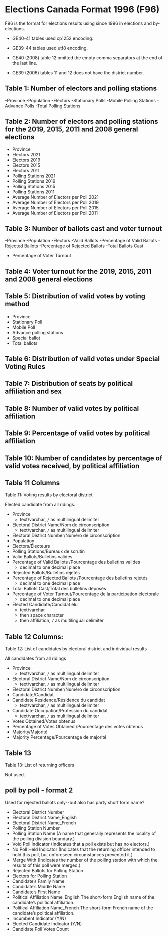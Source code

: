 # Elections Canada Format 1996 (F96)

F96 is the format for elections results using since 1996 in elections and by-elections.

- GE40-41 tables used cp1252 encoding.
- GE39-44 tables used utf8 encoding.

- GE40 (2008) table 12 omitted the empty comma separators at the end of the last line.
- GE39 (2006) tables 11 and 12 does not have the district number.

## Table 1: Number of electors and polling stations
-Province
-Population
-Electors
-Stationary Polls
-Mobile Polling Stations
-Advance Polls
-Total Polling Stations

## Table 2: Number of electors and polling stations for the 2019, 2015, 2011 and 2008 general elections
- Province
- Electors 2021
- Electors 2019
- Electors 2015
- Electors 2011
- Polling Stations 2021
- Polling Stations 2019
- Polling Stations 2015
- Polling Stations 2011
- Average Number of Electors per Poll 2021
- Average Number of Electors per Poll 2019
- Average Number of Electors per Poll 2015
- Average Number of Electors per Poll 2011

## Table 3: Number of ballots cast and voter turnout
-Province
-Population
-Electors
-Valid Ballots
-Percentage of Valid Ballots
-Rejected Ballots
-Percentage of Rejected Ballots
-Total Ballots Cast
- Percentage of Voter Turnout

## Table 4: Voter turnout for the 2019, 2015, 2011 and 2008 general elections

## Table 5: Distribution of valid votes by voting method

- Province
- Stationary Poll
- Mobile Poll
- Advance polling stations
- Special ballot
- Total ballots


## Table 6: Distribution of valid votes under Special Voting Rules

## Table 7: Distribution of seats by political affiliation and sex

## Table 8: Number of valid votes by political affiliation

## Table 9: Percentage of valid votes by political affiliation

## Table 10: Number of candidates by percentage of valid votes received, by political affiliation


## Table 11 Columns

Table 11: Voting results by electoral district

Elected candidate from all ridings.

- Province
  - text/varchar, `/` as multilingual delimiter
- Electoral District Name/Nom de circonscription
  - text/varchar, `/` as multilingual delimiter
- Electoral District Number/Numéro de circonscription
- Population
- Electors/Électeurs
- Polling Stations/Bureaux de scrutin
- Valid Ballots/Bulletins valides
- Percentage of Valid Ballots /Pourcentage des bulletins valides
  - decimal to one decimal place
- Rejected Ballots/Bulletins rejetés
- Percentage of Rejected Ballots /Pourcentage des bulletins rejetés
  - decimal to one decimal place
- Total Ballots Cast/Total des bulletins déposés
- Percentage of Voter Turnout/Pourcentage de la participation électorale
  - decimal to one decimal place
- Elected Candidate/Candidat élu
  - text/varchar
  - then space character
  - then affiliation, `/` as multilingual delimiter

## Table 12 Columns:

Table 12: List of candidates by electoral district and individual results

All candidates from all ridings

- Province
  - text/varchar, `/` as multilingual delimiter
- Electoral District Name/Nom de circonscription
  - text/varchar, `/` as multilingual delimiter
- Electoral District Number/Numéro de circonscription
- Candidate/Candidat
- Candidate Residence/Résidence du candidat
  - text/varchar, `/` as multilingual delimiter
- Candidate Occupation/Profession du candidat
  - text/varchar, `/` as multilingual delimiter
- Votes Obtained/Votes obtenus
- Percentage of Votes Obtained /Pourcentage des votes obtenus
- Majority/Majorité
- Majority Percentage/Pourcentage de majorité

## Table 13

Table 13: List of returning officers

Not used.

## poll by poll - format 2
Used for rejected ballots only--but also has party short form name?

- Electoral District Number
- Electoral District Name_English
- Electoral District Name_French
- Polling Station Number
- Polling Station Name (A name that generally represents the locality of the polling division boundary.)
- Void Poll Indicator (Indicates that a poll exists but has no electors.)
- No Poll Held Indicator (Indicates that the returning officer intended to hold this poll, but unforeseen circumstances prevented it.)
- Merge With (Indicates the number of the polling station with which the results of this poll were merged.)
- Rejected Ballots for Polling Station
- Electors for Polling Station
- Candidate’s Family Name
- Candidate’s Middle Name
- Candidate’s First Name
- Political Affiliation Name_English 	The short-form English name of the candidate’s political affiliation.
- Political Affiliation Name_French 	The short-form French name of the candidate’s political affiliation.
- Incumbent Indicator (Y/N)
- Elected Candidate Indicator (Y/N)
- Candidate Poll Votes Count